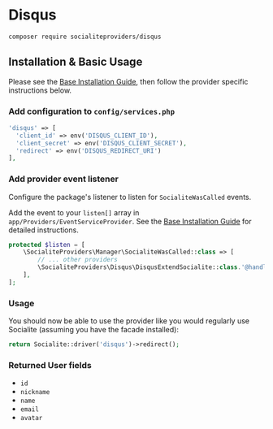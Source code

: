 # Disqus

```bash
composer require socialiteproviders/disqus
```

## Installation & Basic Usage

Please see the [Base Installation Guide](https://socialiteproviders.com/usage/), then follow the provider specific instructions below.

### Add configuration to `config/services.php`

```php
'disqus' => [    
  'client_id' => env('DISQUS_CLIENT_ID'),  
  'client_secret' => env('DISQUS_CLIENT_SECRET'),  
  'redirect' => env('DISQUS_REDIRECT_URI') 
],
```

### Add provider event listener

Configure the package's listener to listen for `SocialiteWasCalled` events.

Add the event to your `listen[]` array in `app/Providers/EventServiceProvider`. See the [Base Installation Guide](https://socialiteproviders.com/usage/) for detailed instructions.

```php
protected $listen = [
    \SocialiteProviders\Manager\SocialiteWasCalled::class => [
        // ... other providers
        \SocialiteProviders\Disqus\DisqusExtendSocialite::class.'@handle',
    ],
];
```

### Usage

You should now be able to use the provider like you would regularly use Socialite (assuming you have the facade installed):

```php
return Socialite::driver('disqus')->redirect();
```

### Returned User fields

- ``id``
- ``nickname``
- ``name``
- ``email``
- ``avatar``

